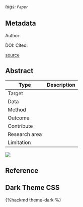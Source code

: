 ###### tags: `Paper`

## Metadata

Author: 

DOI: 
Cited: 

[source]()

## Abstract

| Type          | Description |
| ------------- | ----------- |
| Target        |             |
| Data          |             |
| Method        |             |
| Outcome       |             |
| Contribute    |             |
| Research area |             |
| Limitation    |             |

![](https://i.imgur.com/dsxHsMw.png)

## Reference

## Dark Theme CSS

{%hackmd theme-dark %}